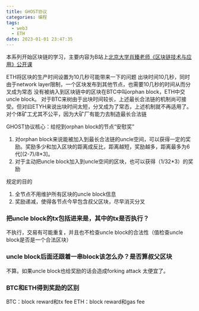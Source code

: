 ```yaml
---
title: GHOST协议
categories: 编程
tags:
  - web3
  - ETH
date: 2023-01-01 23:47:35
---
```


本系列开始区块链的学习，主要内容为B站上[北京大学肖臻老师《区块链技术与应用》公开课](https://www.bilibili.com/video/BV1Vt411X7JF?p=1&vd_source=22653c02dfbe0c9c7bb4a200eb87fe4e)

ETH将区块的生产时间设置为10几秒可能带来一下的问题
出块时间10几秒，同时由于network layer限制，一个区块发布到其他节点，也需要10几秒的时间从而分叉成为常态
没有被纳入到区块链中的区块在BTC中叫orphan block，ETH中交uncle block。
对于BTC来树由于出块时间较长，上述最长合法链的机制尚可接受。但对曰ETYH来说出块时间太短，分叉成为了常态，上述机制就不再适用了。
对个体矿工尤其不公平，因为大矿厂有能力去制造最长合法链

GHOST协议核心：给挖到orphan block的节点“安慰奖”
1. 对orphan block来说能被加入到最长合法链的uncle空间，可以获得一定的奖励。奖励多少和加入区块的距离成反比，距离越短，奖励越多，距离最多为6代[(2-7)/8*3]。
2. 对于主动把uncle block加入到uncle空间的区块，也可以获得（1/32*3）的奖励

规定的目的
1. 全节点不用维护所有区块的uncle block信息
2. 奖励递减，使得各节点今早包含叔父区块，尽早消灭分叉

### 把uncle block的tx包括进来是，其中的tx是否执行？
不执行，交易有可能重复，并且也不检查uncle block的合法性（值检查uncle block是否是一个合法区块）

### uncle block后面还跟着一串block该怎么办？是否算叔父区块
不算。如果uncle block也给奖励的话会造成forking attack 太便宜了。

### BTC和ETH得到奖励的区别
BTC：block reward和tx fee
ETH：block reward和gas fee
